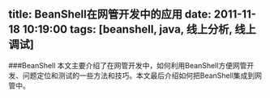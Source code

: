 title: BeanShell在网管开发中的应用
date: 2011-11-18 10:19:00
tags: [beanshell, java, 线上分析, 线上调试]
---
###BeanShell
本文主要介绍了在网管开发中，如何利用BeanShell方便网管开发、问题定位和测试的一些方法和技巧。本文最后介绍如何把BeanShell集成到网管中。

<div>
  <object classid="clsid:CA8A9780-280D-11CF-A24D-444553540000"
           width="950" height="610" border="0"  name="pdf">
           <param name="_Version" value="65539">
           <param name="_ExtentX" value="20108">
           <param name="_ExtentY" value="10866">
           <param name="_StockProps" value="0">
           <!-- PDF Folder -->
           <param name="SRC" value="/docs/beanshell/BeanShell在网管开发中的应用.pdf">
       </object>  
</div>

<script language="javascript">
 pdf.SetShowToolbar(false);
</script> 
